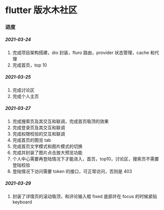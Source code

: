 # flutter 版水木社区

### 进度

##### 2021-03-24

1. 完成项目架构搭建，dio 封装，fluro 路由，provider 状态管理，cache 和代理
2. 完成首页，top 10

<!-- ![](https://p26-tt.byteimg.com/origin/pgc-image/470609f0402e4ef880d898dd2b84f1dc) -->
<!-- ![](https://p3-tt-ipv6.byteimg.com/origin/pgc-image/086167e9864f417aa753710d799e3ff1) -->

##### 2021-03-25

1. 完成讨论区
2. 完成个人主页

<!-- ![](https://p1-tt-ipv6.byteimg.com/origin/pgc-image/589d63e5ade74508966b6f4d62971365) -->
<!-- ![](https://p6-tt-ipv6.byteimg.com/origin/pgc-image/f6da78c7eab94390826e9db82ec217cc) -->

##### 2021-03-27

1. 完成搜索页及其交互和联调，完成首页吸顶的效果<br/>
   <!-- ![](https://p26-tt.byteimg.com/origin/pgc-image/311053162fdc43d7b3f46c07f1c97af3) -->
   <!-- ![](https://p1-tt-ipv6.byteimg.com/origin/pgc-image/88146800da79457e83b911164016794a) -->
2. 完成登录页及其交互和联调<br/>
   <!-- ![](https://p26-tt.byteimg.com/origin/pgc-image/2198157744714defa7da9a7cbdd227c9) -->
   <!-- ![](https://p26-tt.byteimg.com/origin/pgc-image/90e03b855e894656866fa761c66c6ad5) -->
3. 完成权限校验的交互和联调<br/>
   <!-- ![](https://p26-tt.byteimg.com/origin/pgc-image/0d3f55f49a8c4feebd71e49a2a1b1858) -->
4. 完成首页的图览 tab<br/>
   <!-- ![](https://p1-tt-ipv6.byteimg.com/origin/pgc-image/961f188692f54333a01c313c3cfb55f5) -->
5. 完成首页文字模式和图片模式的切换<br/>
   <!-- ![](https://p26-tt.byteimg.com/origin/pgc-image/227e2b6f8b3e48aeb64980a0035bff37) -->
   <!-- ![](https://p26-tt.byteimg.com/origin/pgc-image/0d3f55f49a8c4feebd71e49a2a1b1858) -->
6. 完成并封装了图片点击放大预览功能<br/>
   <!-- ![](https://p3-tt-ipv6.byteimg.com/origin/pgc-image/dcd2496a62e9433cb06a046f76039bff) -->
7. 个人中心需要再登陆情况下才能进入，首页，top10，讨论区，搜索页不需要登陆校验
8. 登陆情况下访问需要 token 的接口，可正常访问，否则是 403

##### 2021-03-29

1. 封装了详情页的滚动吸顶，和评论输入框 fixed 底部并在 focus 的时候紧贴 keyboard
